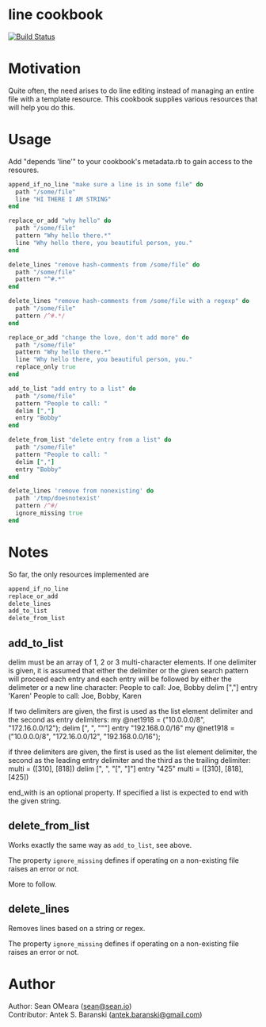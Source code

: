 # line cookbook
[![Build Status](https://www.travis-ci.org/sous-chefs/line-cookbook.svg?branch=master)](https://www.travis-ci.org/sous-chefs/line-cookbook)

# Motivation
Quite often, the need arises to do line editing instead of managing an
entire file with a template resource. This cookbook supplies various 
resources that will help you do this.

# Usage
Add "depends 'line'" to your cookbook's metadata.rb to gain access to
the resoures.

```ruby
append_if_no_line "make sure a line is in some file" do
  path "/some/file"
  line "HI THERE I AM STRING"
end

replace_or_add "why hello" do
  path "/some/file"
  pattern "Why hello there.*"
  line "Why hello there, you beautiful person, you."
end

delete_lines "remove hash-comments from /some/file" do
  path "/some/file"
  pattern "^#.*"
end

delete_lines "remove hash-comments from /some/file with a regexp" do
  path "/some/file"
  pattern /^#.*/
end

replace_or_add "change the love, don't add more" do
  path "/some/file"
  pattern "Why hello there.*"
  line "Why hello there, you beautiful person, you."
  replace_only true
end

add_to_list "add entry to a list" do
  path "/some/file"
  pattern "People to call: "
  delim [","]
  entry "Bobby"
end

delete_from_list "delete entry from a list" do
  path "/some/file"
  pattern "People to call: "
  delim [","]
  entry "Bobby"
end

delete_lines 'remove from nonexisting' do
  path '/tmp/doesnotexist'
  pattern /^#/
  ignore_missing true
end
```

# Notes
So far, the only resources implemented are 

```ruby
append_if_no_line
replace_or_add
delete_lines
add_to_list
delete_from_list
```

## add_to_list
delim must be an array of 1, 2 or 3 multi-character elements.
If one delimiter is given, it is assumed that either the delimiter or the given search pattern will proceed each entry and
each entry will be followed by either the delimeter or a new line character:
People to call: Joe, Bobby
delim [","]
entry 'Karen'
People to call: Joe, Bobby, Karen

If two delimiters are given, the first is used as the list element delimiter and the second as entry delimiters:
my @net1918 = ("10.0.0.0/8", "172.16.0.0/12");
delim [", ", "\""]
entry "192.168.0.0/16"
my @net1918 = ("10.0.0.0/8", "172.16.0.0/12", "192.168.0.0/16");
    
if three delimiters are given, the first is used as the list element delimiter, the second as the leading entry delimiter and the third as the trailing delimiter:
multi = ([310], [818])
delim [", ", "[", "]"]
entry "425"
multi = ([310], [818], [425])

end_with is an optional property. If specified a list is expected to end with the given string.
    
## delete_from_list
Works exactly the same way as `add_to_list`, see above.

The property `ignore_missing` defines if operating on a non-existing file raises an error or not.
	        
More to follow.

## delete_lines

Removes lines based on a string or regex.

The property `ignore_missing` defines if operating on a non-existing file raises an error or not.

# Author
Author: Sean OMeara (<sean@sean.io>)  
Contributor: Antek S. Baranski (<antek.baranski@gmail.com>)
